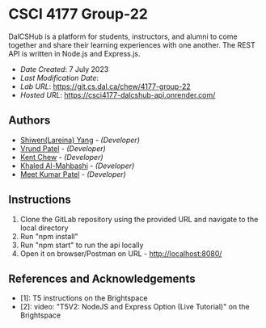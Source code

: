 <!--- The following README.md sample file was adapted from https://gist.github.com/PurpleBooth/109311bb0361f32d87a2#file-readme-template-md by Gabriella Mosquera for academic use --->
<!--- You may delete any comments in this sample README.md file. If needing to use as a .txt file then simply delete all comments, edit as needed, and save as a README.txt file --->

# CSCI 4177 Group-22

DalCSHub is a platform for students, instructors, and alumni to come together and share their learning experiences with one another. The REST API is written in Node.js and Express.js.

- _Date Created_: 7 July 2023
- _Last Modification Date_:
- _Lab URL_: <https://git.cs.dal.ca/chew/4177-group-22>
- _Hosted URL_: <https://csci4177-dalcshub-api.onrender.com/>

## Authors

- [Shiwen(Lareina) Yang](sh836690@dal.ca) - _(Developer)_
- [Vrund Patel](vrund.patel@dal.ca) - _(Developer)_
- [Kent Chew](kentxern@dal.ca) - _(Developer)_
- [Khaled Al-Mahbashi](khaled.al-mahbashi@dal.ca) - _(Developer)_
- [Meet Kumar Patel](mt591517@dal.ca) - _(Developer)_

## Instructions

1. Clone the GitLab repository using the provided URL and navigate to the local directory
2. Run "npm install"
3. Run "npm start" to run the api locally
4. Open it on browser/Postman on URL - <http://localhost:8080/>

## References and Acknowledgements

- [1]: T5 instructions on the Brightspace
- [2]: video: "T5V2: NodeJS and Express Option (Live Tutorial)" on the Brightspace
